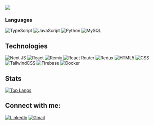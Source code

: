 [![](https://raw.githubusercontent.com/shailander/shailander/main/profile.gif)]()

### Languages

![TypeScript](https://img.shields.io/badge/typescript-%23007ACC.svg?style=for-the-badge&logo=typescript&logoColor=white)
![JavaScript](https://img.shields.io/badge/javascript-%23323330.svg?style=for-the-badge&logo=javascript&logoColor=%23F7DF1E)
![Python](https://img.shields.io/badge/python-3670A0?style=for-the-badge&logo=python&logoColor=ffdd54)
![MySQL](https://img.shields.io/badge/mysql-%2300f.svg?style=for-the-badge&logo=mysql&logoColor=white&color=323330)

## Technologies


![Next JS](https://img.shields.io/badge/Next-black?style=for-the-badge&logo=next.js&logoColor=white)
![React](https://img.shields.io/badge/react-%2320232a.svg?style=for-the-badge&logo=react&logoColor=%2361DAFB)
![Remix](https://img.shields.io/badge/remix-%23000.svg?style=for-the-badge&logo=remix&logoColor=white)
![React Router](https://img.shields.io/badge/React_Router-CA4245?style=for-the-badge&logo=react-router&logoColor=white)
![Redux](https://img.shields.io/badge/redux-%23593d88.svg?style=for-the-badge&logo=redux&logoColor=white)
![HTML5](https://img.shields.io/badge/HTML5-E34F26?style=for-the-badge&logo=html5&logoColor=white)
![CSS](https://img.shields.io/badge/CSS3-1572B6?style=for-the-badge&logo=css3&logoColor=white)
![TailwindCSS](https://img.shields.io/badge/tailwindcss-%2338B2AC.svg?style=for-the-badge&logo=tailwind-css&logoColor=white)
![Firebase](https://img.shields.io/badge/Firebase-039BE5?style=for-the-badge&logo=Firebase&logoColor=white)
![Docker](https://img.shields.io/badge/docker-%230db7ed.svg?style=for-the-badge&logo=docker&logoColor=white)

## Stats

<!-- ![Shailander's github stats](https://github-readme-stats.vercel.app/api?username=shailander&count_private=true&theme=tokyonight&show_icons=true) -->

[![Top Langs](https://github-readme-stats.vercel.app/api/top-langs/?username=shailander&count_private=true&layout=compact&theme=tokyonight)](https://github.com/shailander/github-readme-stats)

<!-- [![GitHub Streak](https://github-readme-streak-stats.herokuapp.com?user=shailander&theme=tokyonight&date_format=M%20j%5B%2C%20Y%5D)](https://git.io/streak-stats) -->

<!-- ![Profile views](https://komarev.com/ghpvc/?username=shailander) -->

## Connect with me:

[![LinkedIn](https://img.shields.io/badge/linkedin-%230077B5.svg?style=for-the-badge&logo=linkedin&logoColor=white)](https://linkedin.com/in/shailandersingh/)
[![Gmail](https://img.shields.io/badge/Gmail-D14836?style=for-the-badge&logo=gmail&logoColor=white)](mailto:shailander.singh.111@gmail.com)
